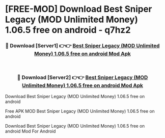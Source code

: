 # [FREE-MOD] Download Best Sniper Legacy (MOD Unlimited Money) 1.06.5 free on android - q7hz2


<div align="center">
<h3>🔴 Download [Server1] 👉👉 <a href="https://apk-comot.site?title=Best_Sniper_Legacy_(MOD_Unlimited_Money)_1.06.5_free_on_android">Best Sniper Legacy (MOD Unlimited Money) 1.06.5 free on android Mod Apk</a></h3><br>

<h3>🔴 Download [Server2] 👉👉 <a href="https://apk-comot.site?title=Best_Sniper_Legacy_(MOD_Unlimited_Money)_1.06.5_free_on_android">Best Sniper Legacy (MOD Unlimited Money) 1.06.5 free on android Mod Apk</a></h3>
</div>



Download Best Sniper Legacy (MOD Unlimited Money) 1.06.5 free on android 

Free APK MOD Best Sniper Legacy (MOD Unlimited Money) 1.06.5 free on android 

Download Best Sniper Legacy (MOD Unlimited Money) 1.06.5 free on android Mod For Android
